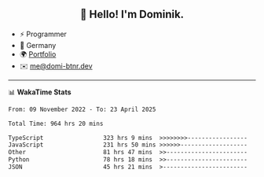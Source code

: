<h2 align="center">👋 Hello! I'm Dominik.</h2>

- ⚡ Programmer
- 📍 Germany
- 🌍 [Portfolio](https://domi-btnr.dev)
- ✉️ [me@domi-btnr.dev](mailto://me@domi-btnr.dev)

---
📊 **WakaTime Stats**
<!--START_SECTION:waka-->

```txt
From: 09 November 2022 - To: 23 April 2025

Total Time: 964 hrs 20 mins

TypeScript                 323 hrs 9 mins  >>>>>>>>-----------------   33.51 %
JavaScript                 231 hrs 50 mins >>>>>>-------------------   24.04 %
Other                      81 hrs 47 mins  >>-----------------------   08.48 %
Python                     78 hrs 18 mins  >>-----------------------   08.12 %
JSON                       45 hrs 21 mins  >------------------------   04.70 %
```

<!--END_SECTION:waka-->
